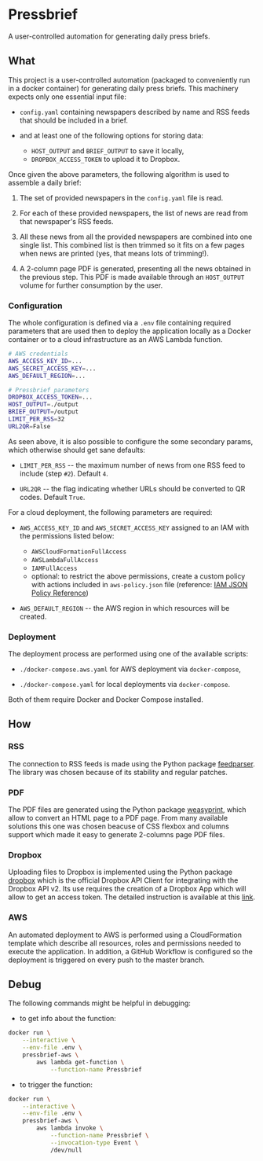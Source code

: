 # Pressbrief

A user-controlled automation for generating daily press briefs.

## What

This project is a user-controlled automation (packaged to conveniently run in a docker container) for generating daily press briefs. This machinery expects only one essential input file:

- `config.yaml` containing newspapers described by name and RSS feeds that should be included in a brief.

- and at least one of the following options for storing data:
    - `HOST_OUTPUT` and `BRIEF_OUTPUT` to save it locally,
    - `DROPBOX_ACCESS_TOKEN` to upload it to Dropbox.

Once given the above parameters, the following algorithm is used to assemble a daily brief:

1. The set of provided newspapers in the `config.yaml` file is read.

2. For each of these provided newspapers, the list of news are read from that newspaper's RSS feeds.

3. All these news from all the provided newspapers are combined into one single list. This combined list is then trimmed so it fits on a few pages when news are printed (yes, that means lots of trimming!).

4. A 2-column page PDF is generated, presenting all the news obtained in the previous step. This PDF is made available through an `HOST_OUTPUT` volume for further consumption by the user.

### Configuration

The whole configuration is defined via a `.env` file containing required parameters that are used then to deploy the application locally as a Docker container or to a cloud infrastructure as an AWS Lambda function.

```sh
# AWS credentials
AWS_ACCESS_KEY_ID=...
AWS_SECRET_ACCESS_KEY=...
AWS_DEFAULT_REGION=...

# Pressbrief parameters
DROPBOX_ACCESS_TOKEN=...
HOST_OUTPUT=./output
BRIEF_OUTPUT=/output
LIMIT_PER_RSS=32
URL2QR=False
```

As seen above, it is also possible to configure the some secondary params, which otherwise should get sane defaults:

- `LIMIT_PER_RSS` -- the maximum number of news from one RSS feed to include (step `#2`). Default `4`.

- `URL2QR` --  the flag indicating whether URLs should be converted to QR codes. Default `True`.

For a cloud deployment, the following parameters are required:

- `AWS_ACCESS_KEY_ID` and `AWS_SECRET_ACCESS_KEY` assigned to an IAM with the permissions listed below:
    - `AWSCloudFormationFullAccess`
    - `AWSLambdaFullAccess`
    - `IAMFullAccess`
    - optional: to restrict the above permissions, create a custom policy with actions included in `aws-policy.json` file (reference: [IAM JSON Policy Reference](https://docs.aws.amazon.com/IAM/latest/UserGuide/reference_policies.html))

- `AWS_DEFAULT_REGION` -- the AWS region in which resources will be created.

### Deployment

The deployment process are performed using one of the available scripts:

- `./docker-compose.aws.yaml` for AWS deployment via `docker-compose`,

- `./docker-compose.yaml` for local deployments via `docker-compose`.

Both of them require Docker and Docker Compose installed.

## How

### RSS

The connection to RSS feeds is made using the Python package [feedparser](https://github.com/kurtmckee/feedparser). The library was chosen because of its stability and regular patches.

### PDF

The PDF files are generated using the Python package [weasyprint](https://github.com/Kozea/WeasyPrint), which allow to convert an HTML page to a PDF page. From many available solutions this one was chosen beacuse of CSS flexbox and columns support which made it easy to generate 2-columns page PDF files.

### Dropbox

Uploading files to Dropbox is implemented using the Python package [dropbox](https://github.com/dropbox/dropbox-sdk-python) which is the official Dropbox API Client for integrating with the Dropbox API v2. Its use requires the creation of a Dropbox App which will allow to get an access token. The detailed instruction is available at this [link](https://www.dropbox.com/developers/reference/getting-started#app%20console).

### AWS

An automated deployment to AWS is performed using a CloudFormation template which describe all resources, roles and permissions needed to execute the application. In addition, a GitHub Workflow is configured so the deployment is triggered on every push to the master branch.

## Debug

The following commands might be helpful in debugging:

* to get info about the function:
```sh
docker run \
    --interactive \
    --env-file .env \
    pressbrief-aws \
        aws lambda get-function \
            --function-name Pressbrief
```

* to trigger the function:
```sh
docker run \
    --interactive \
    --env-file .env \
    pressbrief-aws \
        aws lambda invoke \
            --function-name Pressbrief \
            --invocation-type Event \
            /dev/null
```